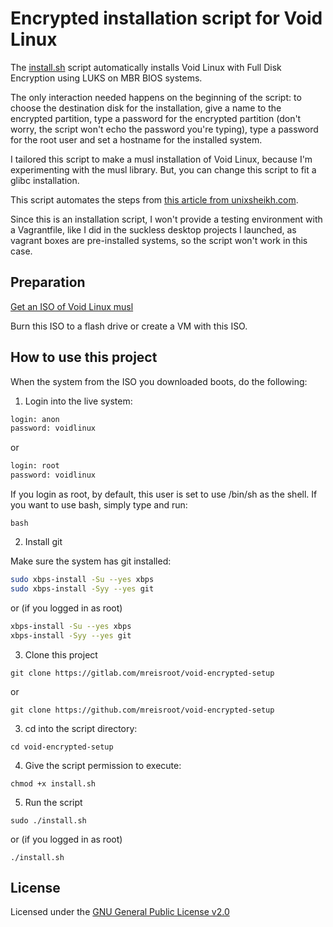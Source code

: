 # Encrypted installation script for Void Linux

The [install.sh](./install.sh) script automatically installs Void Linux with Full Disk Encryption using LUKS on MBR BIOS systems.

The only interaction needed happens on the beginning of the script: to choose the destination disk for the installation, give a name to the encrypted partition, type a password for the encrypted partition (don't worry, the script won't echo the password you're typing), type a password for the root user and set a hostname for the installed system.

I tailored this script to make a musl installation of Void Linux, because I'm experimenting with the musl library. But, you can change this script to fit a glibc installation.

This script automates the steps from [this article from unixsheikh.com](https://unixsheikh.com/tutorials/real-full-disk-encryption-using-grub-on-void-linux-for-bios.html).

Since this is an installation script, I won't provide a testing environment with a Vagrantfile, like I did in the suckless desktop projects I launched, as vagrant boxes are pre-installed systems, so the script won't work in this case.

## Preparation

[Get an ISO of Void Linux musl](https://voidlinux.org/download/)

Burn this ISO to a flash drive or create a VM with this ISO.

## How to use this project

When the system from the ISO you downloaded boots, do the following:

1. Login into the live system:

```sh
login: anon
password: voidlinux
```

or

```sh
login: root
password: voidlinux
```

If you login as root, by default, this user is set to use /bin/sh as the shell. If you want to use bash, simply type and run:

`bash`

2. Install git

Make sure the system has git installed:

```sh
sudo xbps-install -Su --yes xbps
sudo xbps-install -Syy --yes git
```

or (if you logged in as root)

```sh
xbps-install -Su --yes xbps
xbps-install -Syy --yes git
```

3. Clone this project

`git clone https://gitlab.com/mreisroot/void-encrypted-setup`

or 

`git clone https://github.com/mreisroot/void-encrypted-setup`

3. cd into the script directory:

`cd void-encrypted-setup`

4. Give the script permission to execute:

`chmod +x install.sh`

5. Run the script

`sudo ./install.sh`

or (if you logged in as root)

`./install.sh`

## License

Licensed under the [GNU General Public License v2.0](./LICENSE)

